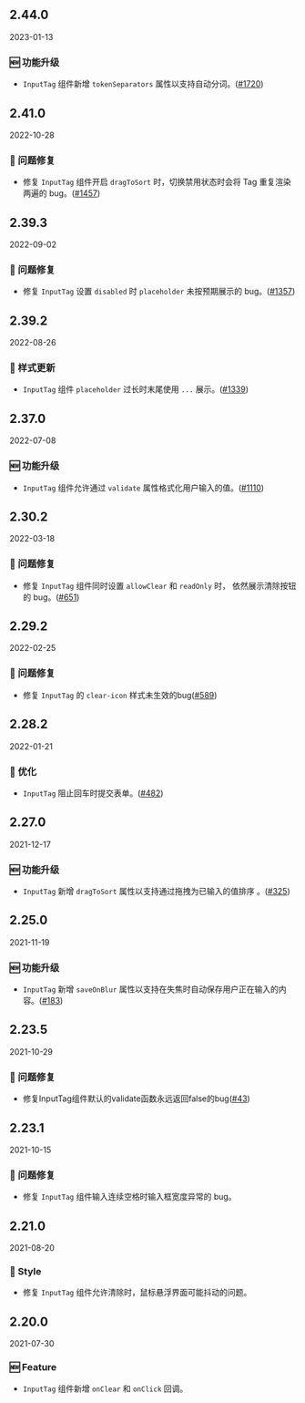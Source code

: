 ## 2.44.0

2023-01-13

### 🆕 功能升级

- `InputTag` 组件新增 `tokenSeparators` 属性以支持自动分词。([#1720](https://github.com/arco-design/arco-design/pull/1720))

## 2.41.0

2022-10-28

### 🐛 问题修复

- 修复 `InputTag` 组件开启 `dragToSort` 时，切换禁用状态时会将 Tag 重复渲染两遍的 bug。([#1457](https://github.com/arco-design/arco-design/pull/1457))

## 2.39.3

2022-09-02

### 🐛 问题修复

- 修复 `InputTag` 设置 `disabled` 时 `placeholder` 未按预期展示的 bug。([#1357](https://github.com/arco-design/arco-design/pull/1357))

## 2.39.2

2022-08-26

### 💅 样式更新

- `InputTag` 组件 `placeholder` 过长时末尾使用 `...` 展示。([#1339](https://github.com/arco-design/arco-design/pull/1339))

## 2.37.0

2022-07-08

### 🆕 功能升级

- `InputTag` 组件允许通过 `validate` 属性格式化用户输入的值。([#1110](https://github.com/arco-design/arco-design/pull/1110))

## 2.30.2

2022-03-18

### 🐛 问题修复

- 修复 `InputTag` 组件同时设置 `allowClear` 和 `readOnly` 时， 依然展示清除按钮的 bug。([#651](https://github.com/arco-design/arco-design/pull/651))

## 2.29.2

2022-02-25

### 🐛 问题修复

- 修复 `InputTag` 的 `clear-icon` 样式未生效的bug([#589](https://github.com/arco-design/arco-design/pull/589))

## 2.28.2

2022-01-21

### 💎 优化

- `InputTag` 阻止回车时提交表单。([#482](https://github.com/arco-design/arco-design/pull/482))

## 2.27.0

2021-12-17

### 🆕 功能升级

- `InputTag` 新增 `dragToSort` 属性以支持通过拖拽为已输入的值排序 。([#325](https://github.com/arco-design/arco-design/pull/325))

## 2.25.0

2021-11-19

### 🆕 功能升级

- `InputTag` 新增 `saveOnBlur` 属性以支持在失焦时自动保存用户正在输入的内容。([#183](https://github.com/arco-design/arco-design/pull/183))

## 2.23.5

2021-10-29

### 🐛 问题修复

- 修复InputTag组件默认的validate函数永远返回false的bug([#43](https://github.com/arco-design/arco-design/pull/43))

## 2.23.1

2021-10-15

### 🐛 问题修复

- 修复 `InputTag` 组件输入连续空格时输入框宽度异常的 bug。

## 2.21.0

2021-08-20

### 💅 Style

- 修复 `InputTag` 组件允许清除时，鼠标悬浮界面可能抖动的问题。

## 2.20.0

2021-07-30

### 🆕 Feature

- `InputTag` 组件新增 `onClear` 和 `onClick` 回调。



